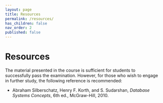 ```yaml
---
layout: page
title: Resources
permalink: /resources/
has_children: false
nav_order: 2
published: false
---
```


# Resources

The material presented in the course is sufficient for students to successfully pass the examination. However, for those who wish to engage in further study, the following reference is recommended:

- Abraham Silberschatz, Henry F. Korth, and S. Sudarshan, *Database Systems Concepts*, 6th ed., McGraw-Hill, 2010.
